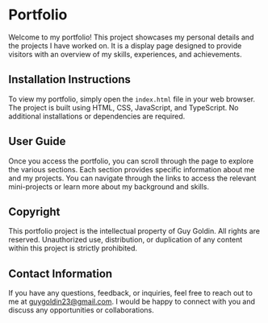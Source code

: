 # Portfolio

Welcome to my portfolio! This project showcases my personal details and the projects I have worked on. It is a display page designed to provide visitors with an overview of my skills, experiences, and achievements.

## Installation Instructions

To view my portfolio, simply open the `index.html` file in your web browser. The project is built using HTML, CSS, JavaScript, and TypeScript. No additional installations or dependencies are required.

## User Guide

Once you access the portfolio, you can scroll through the page to explore the various sections. Each section provides specific information about me and my projects. You can navigate through the links to access the relevant mini-projects or learn more about my background and skills.

## Copyright

This portfolio project is the intellectual property of Guy Goldin. All rights are reserved. Unauthorized use, distribution, or duplication of any content within this project is strictly prohibited.

## Contact Information

If you have any questions, feedback, or inquiries, feel free to reach out to me at guygoldin23@gmail.com. I would be happy to connect with you and discuss any opportunities or collaborations.


 
